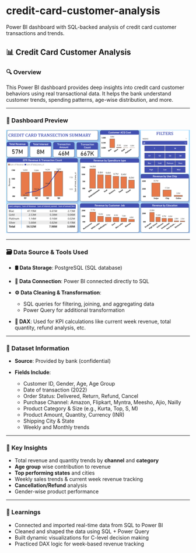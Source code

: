 # credit-card-customer-analysis
Power BI dashboard with SQL-backed analysis of credit card customer transactions and trends.

## 📊 Credit Card Customer Analysis

### 🔍 Overview

This Power BI dashboard provides deep insights into credit card customer behaviors using real transactional data. It helps the bank understand customer trends, spending patterns, age-wise distribution, and more.

---

### 📸 Dashboard Preview

![Dashboard Screenshot](https://github.com/Prakasshh/credit-card-customer-analysis/blob/main/CC%20Transaction%20Summary.png?raw=true)


---

### 🗃️ Data Source & Tools Used

* **🛢️ Data Storage**: PostgreSQL (SQL database)
* **🔗 Data Connection**: Power BI connected directly to SQL
* **⚙️ Data Cleaning & Transformation**:

  * SQL queries for filtering, joining, and aggregating data
  * Power Query for additional transformation
* **📐 DAX**: Used for KPI calculations like current week revenue, total quantity, refund analysis, etc.

---

### 📁 Dataset Information

* **Source**: Provided by bank (confidential)
* **Fields Include**:

  * Customer ID, Gender, Age, Age Group
  * Date of transaction (2022)
  * Order Status: Delivered, Return, Refund, Cancel
  * Purchase Channel: Amazon, Flipkart, Myntra, Meesho, Ajio, Nailly
  * Product Category & Size (e.g., Kurta, Top, S, M)
  * Product Amount, Quantity, Currency (INR)
  * Shipping City & State
  * Weekly and Monthly trends

---

### 📌 Key Insights

* Total revenue and quantity trends by **channel** and **category**
* **Age group** wise contribution to revenue
* **Top performing states** and cities
* Weekly sales trends & current week revenue tracking
* **Cancellation/Refund** analysis
* Gender-wise product performance

---


### 🧠 Learnings

* Connected and imported real-time data from SQL to Power BI
* Cleaned and shaped the data using SQL + Power Query
* Built dynamic visualizations for C-level decision making
* Practiced DAX logic for week-based revenue tracking


